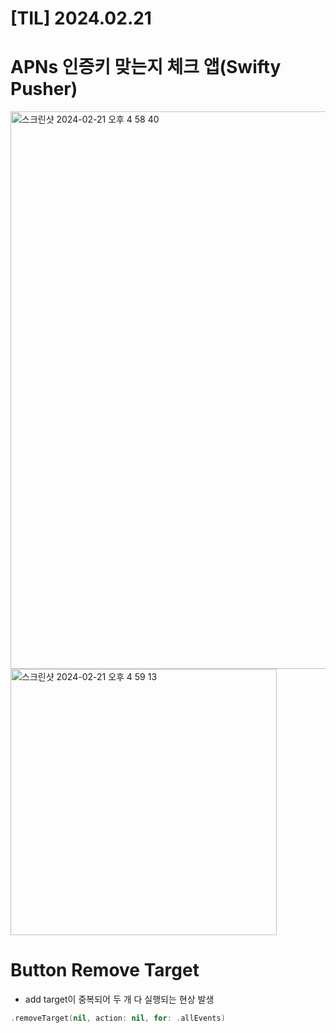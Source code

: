 # [TIL] 2024.02.21

# APNs 인증키 맞는지 체크 앱(Swifty Pusher)
<img width="892" alt="스크린샷 2024-02-21 오후 4 58 40" src="https://github.com/jinaiOS/TIL/assets/105254025/f1f7037a-16b7-4e34-a83b-2f1947c7b092">
<img width="426" alt="스크린샷 2024-02-21 오후 4 59 13" src="https://github.com/jinaiOS/TIL/assets/105254025/05f7e9d7-3060-4af9-b236-7278f0d86c54">

# Button Remove Target
- add target이 중복되어 두 개 다 실행되는 현상 발생

```swift
.removeTarget(nil, action: nil, for: .allEvents)
```
